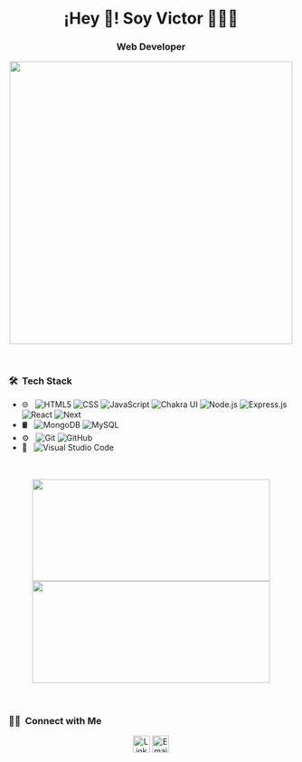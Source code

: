 <h1 align="center">¡Hey 👋! Soy Victor 👨🏻‍💻</h1>
<h3 align="center">Web Developer</h3>

<p align="center">
	<img width="500px" src="https://user-images.githubusercontent.com/60633486/201189255-16d93d26-b961-4e9c-b265-473daed72205.gif"/>
</p>
<br/>

<h3> 🛠 &nbsp;Tech Stack</h3>

- 🌐 &nbsp;
  ![HTML5](https://img.shields.io/badge/-HTML5-333333?style=flat&logo=HTML5)
  ![CSS](https://img.shields.io/badge/-CSS-333333?style=flat&logo=CSS3&logoColor=1572B6)
  ![JavaScript](https://img.shields.io/badge/-JavaScript-333333?style=flat&logo=javascript)
  ![Chakra UI](https://img.shields.io/badge/-ChakraUi-333333?style=flat&logo=chakraui)
  ![Node.js](https://img.shields.io/badge/-Node.js-333333?style=flat&logo=node.js)
  ![Express.js](https://img.shields.io/badge/-Express-333333?style=flat&logo=express)
  ![React](https://img.shields.io/badge/-React-333333?style=flat&logo=react)
	![Next](https://img.shields.io/badge/-Next-333333?style=flat&logo=next)
- 🛢 &nbsp;
	![MongoDB](https://img.shields.io/badge/-MongoDB-333333?style=flat&logo=mongodb)
  ![MySQL](https://img.shields.io/badge/-MySQL-333333?style=flat&logo=mysql)
- ⚙️ &nbsp;
  ![Git](https://img.shields.io/badge/-Git-333333?style=flat&logo=git)
  ![GitHub](https://img.shields.io/badge/-GitHub-333333?style=flat&logo=github)
- 🔧 &nbsp;
  ![Visual Studio Code](https://img.shields.io/badge/-Visual%20Studio%20Code-333333?style=flat&logo=visual-studio-code&logoColor=007ACC)

<br/>
<br/>

<div align="center">
	<img width="420px" height="180em" src="https://github-readme-stats.vercel.app/api?username=elkitoq&show_icons=true"/>
	<img width="420px" height="180em" src="https://github-readme-stats.vercel.app/api/top-langs/?username=elkitoq&theme=buefy&layout=compact" />
</div>

	

<br/>
<br/>

<h3> 🤝🏻 &nbsp;Connect with Me </h3>

<p align="center">
	<a href="https://www.linkedin.com/in/victor-adrian-escudero-93718a151"><img height="30px" alt="LinkedIn" src="https://img.shields.io/badge/LinkedIn-Victor%20Escudero-blue?style=flat-square&logo=linkedin"></a>
	<a href="mailto:elkitoq@gmail.com"><img height="30px" alt="Email" src="https://img.shields.io/badge/Email-elkitoq@gmail.com-blue?style=flat-square&logo=gmail"></a>
</p>

